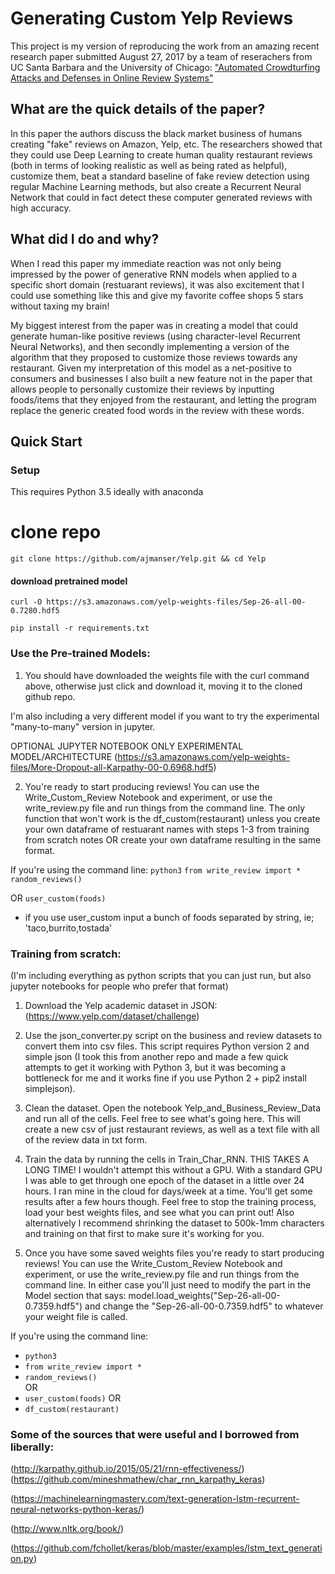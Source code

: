 # Generating Custom Yelp Reviews
This project is my version of reproducing the work from an amazing recent research paper submitted August 27, 2017 by a team of reserachers from UC Santa Barbara and the University of Chicago:
["Automated Crowdturfing Attacks and Defenses in Online Review Systems"](https://arxiv.org/abs/1708.08151)

## What are the quick details of the paper?
In this paper the authors discuss the black market business of humans creating "fake" reviews on Amazon, Yelp, etc.  The researchers showed that they could use Deep Learning to create human quality restaurant reviews (both in terms of looking realistic as well as being rated as helpful), customize them, beat a standard baseline of fake review detection using regular Machine Learning methods, but also create a Recurrent Neural Network that could in fact detect these computer generated reviews with high accuracy. 

## What did I do and why?
When I read this paper my immediate reaction was not only being impressed by the power of generative RNN models when applied to a specific short domain (restuarant reviews), it was also excitement that I could use something like this and give my favorite coffee shops 5 stars without taxing my brain!

My biggest interest from the paper was in creating a model that could generate human-like positive reviews (using character-level Recurrent Neural Networks), and then secondly implementing a version of the algorithm that they proposed to customize those reviews towards any restaurant.  Given my interpretation of this model as a net-positive to consumers and businesses I also built a new feature not in the paper that allows people to personally customize their reviews by inputting foods/items that they enjoyed from the restaurant, and letting the program replace the generic created food words in the review with these words.

## Quick Start

### Setup
This requires Python 3.5 ideally with anaconda
# clone repo
`git clone https://github.com/ajmanser/Yelp.git && cd Yelp`

#### download pretrained model
`curl -O https://s3.amazonaws.com/yelp-weights-files/Sep-26-all-00-0.7280.hdf5`

`pip install -r requirements.txt`

### Use the Pre-trained Models:
1.  You should have downloaded the weights file with the curl command above, otherwise just click and download it, moving it to the cloned github repo.  

I'm also including a very different model if you want to try the experimental "many-to-many" version in jupyter.

OPTIONAL JUPYTER NOTEBOOK ONLY EXPERIMENTAL MODEL/ARCHITECTURE
(https://s3.amazonaws.com/yelp-weights-files/More-Dropout-all-Karpathy-00-0.6968.hdf5)


2.  You're ready to start producing reviews!  You can use the Write_Custom_Review Notebook and experiment, or use the write_review.py file and run things from the command line.  The only function that won't work is the df_custom(restaurant) unless you create your own dataframe of restuarant names with steps 1-3 from training from scratch notes OR create your own dataframe resulting in the same format. 

If you're using the command line:
`python3`
`from write_review import *`
`random_reviews()`

OR 
`user_custom(foods)`
* if you use user_custom input a bunch of foods separated by string, ie; 'taco,burrito,tostada'


### Training from scratch:
(I'm including everything as python scripts that you can just run, but also jupyter notebooks for people who prefer that format)

1.  Download the Yelp academic dataset in JSON:
(https://www.yelp.com/dataset/challenge)

2.  Use the json_converter.py script on the business and review datasets to convert them into csv files.  This script requires Python version 2 and simple json (I took this from another repo and made a few quick attempts to get it working with Python 3, but it was becoming a bottleneck for me and it works fine if you use Python 2 + pip2 install simplejson).

3.  Clean the dataset.  Open the notebook Yelp_and_Business_Review_Data and run all of the cells.  Feel free to see what's going here.  This will create a new csv of just restaurant reviews, as well as a text file with all of the review data in txt form.

4.  Train the data by running the cells in Train_Char_RNN.  THIS TAKES A LONG TIME!  I wouldn't attempt this without a GPU.  With a standard GPU I was able to get through one epoch of the dataset in a little over 24 hours.  I ran mine in the cloud for days/week at a time.  You'll get some results after a few hours though.  Feel free to stop the training process, load your best weights files, and see what you can print out!  Also alternatively I recommend shrinking the dataset to 500k-1mm characters and training on that first to make sure it's working for you.

5.  Once you have some saved weights files you're ready to start producing reviews!  You can use the Write_Custom_Review Notebook and experiment, or use the write_review.py file and run things from the command line.  In either case you'll just need to modify the part in the Model section that says: model.load_weights("Sep-26-all-00-0.7359.hdf5") and change the "Sep-26-all-00-0.7359.hdf5" to whatever your weight file is called.

If you're using the command line:
*  `python3`
*  `from write_review import *`
*  `random_reviews()`  
OR 
* `user_custom(foods)` 
OR 
* `df_custom(restaurant)` 


### Some of the sources that were useful and I borrowed from liberally:
(http://karpathy.github.io/2015/05/21/rnn-effectiveness/)
(https://github.com/mineshmathew/char_rnn_karpathy_keras)

(https://machinelearningmastery.com/text-generation-lstm-recurrent-neural-networks-python-keras/)

(http://www.nltk.org/book/)

(https://github.com/fchollet/keras/blob/master/examples/lstm_text_generation.py)
